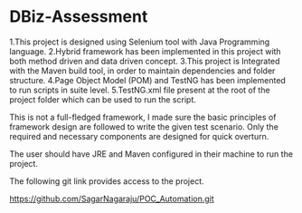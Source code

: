 # DBiz-Assessment

1.This project is designed using Selenium tool with Java Programming language. 
2.Hybrid framework has been implemented in this project with both method driven and data driven concept.
3.This project is Integrated with the Maven build tool, in order to maintain dependencies and folder structure.
4.Page Object Model (POM) and TestNG has been implemented to run scripts in suite level.
5.TestNG.xml file present at the root of the project folder which can be used to run the script.

This is not a full-fledged framework, I made sure the basic principles of framework design are followed to write the given test scenario.
Only the required and necessary components are designed for quick overturn.

The user should have JRE and Maven configured in their machine to run the project.

The following git link provides access to the project.

https://github.com/SagarNagaraju/POC_Automation.git


